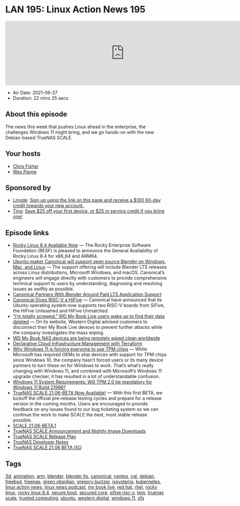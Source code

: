 # LAN 195: Linux Action News 195

<iframe src="https://player.fireside.fm/v2/DAcK9LdX+__DhadHn?theme=dark" width="740" height="200" frameborder="0" scrolling="no"></iframe>

* Air Date: 2021-06-27
* Duration: 22 mins 25 secs

## About this episode

The news this week that pushes Linux ahead in the enterprise, the challenges Windows 11 might bring, and we go hands-on with the new Debian-based TrueNAS SCALE.

## Your hosts
* [Chris Fisher](https://linuxactionnews.com/hosts/chris)
* [Wes Payne](https://linuxactionnews.com/hosts/wes)

## Sponsored by

  * [Linode](http://linode.com/lan): [Sign up using the link on this page and receive a $100 60-day credit towards your new account. ](http://linode.com/lan)
  * [Ting](https://linux.ting.com): [Save $25 off your first device, or $25 in service credit if you bring one!](https://linux.ting.com)



## Episode links

  * [Rocky Linux 8.4 Available Now](https://forums.rockylinux.org/t/rocky-linux-8-4-available-now/3015 "Rocky Linux 8.4 Available Now") — The Rocky Enterprise Software Foundation (RESF) is pleased to announce the General Availability of Rocky Linux 8.4 for x86_64 and ARM64.
  * [Ubuntu-maker Canonical will support open source Blender on Windows, Mac, and Linux](https://betanews.com/2021/06/23/linux-canonical-open-source-blender/ "Ubuntu-maker Canonical will support open source Blender on Windows, Mac, and Linux") — The support offering will include Blender LTS releases across Linux distributions, Microsoft Windows, and macOS. Canonical’s engineers will engage directly with customers to provide comprehensive technical support to users by understanding, diagnosing and resolving issues as swiftly as possible.
  * [Canonical Partners With Blender Around Paid LTS Application Support](https://www.phoronix.com/scan.php?page=news_item&px=Canonical-Blender-LTS "Canonical Partners With Blender Around Paid LTS Application Support")
  * [Canonical Gives RISC-V a HiFive](https://www.tomshardware.com/news/canonical-ubuntu-risc-v "Canonical Gives RISC-V a HiFive") — Canonical have announced that its Ubuntu operating system now supports two RISC-V boards from SiFive, the HiFive Unleashed and HiFive Unmatched.
  * [“I’m totally screwed.” WD My Book Live users wake up to find their data deleted](https://arstechnica.com/gadgets/2021/06/mass-data-wipe-in-my-book-devices-prompts-warning-from-western-digital/ "“I’m totally screwed.” WD My Book Live users wake up to find their data deleted") — On its website, Western Digital advised customers to disconnect their My Book Live devices to prevent further attacks while the company investigates the mass wiping.
  * [WD My Book NAS devices are being remotely wiped clean worldwide](https://www.bleepingcomputer.com/news/security/wd-my-book-nas-devices-are-being-remotely-wiped-clean-worldwide/ "WD My Book NAS devices are being remotely wiped clean worldwide")
  * [Declarative Cloud Infrastructure Management with Terraform](https://www.linode.com/content/declarative-cloud-infrastructure-management-terraform-linode/ "Declarative Cloud Infrastructure Management with Terraform")
  * [Why Windows 11 is forcing everyone to use TPM chips](https://www.theverge.com/2021/6/25/22550376/microsoft-windows-11-tpm-chips-requirement-security "Why Windows 11 is forcing everyone to use TPM chips") — While Microsoft has required OEMs to ship devices with support for TPM chips since Windows 10, the company hasn’t forced users or its many device partners to turn these on for Windows to work. That’s what’s really changing with Windows 11, and combined with Microsoft’s Windows 11 upgrade checker, it has resulted in a lot of understandable confusion.
  * [Windows 11 System Requirements: Will TPM 2.0 be mandatory for Windows 11 Build 21996?](https://www.republicworld.com/technology-news/apps/windows-11-system-requirements-will-tpm-2-dot-0-be-mandatory-for-windows-11-build-21996.html "Windows 11 System Requirements: Will TPM 2.0 be mandatory for Windows 11 Build 21996?")
  * [TrueNAS SCALE 21.06-BETA Now Available!](https://www.truenas.com/community/threads/truenas-scale-21-06-beta-now-available.93874/ "TrueNAS SCALE 21.06-BETA Now Available!") — With this first BETA, we kickoff the official pre-release testing cycles and prepare for a release version in the coming months. Users are encouraged to provide feedback on any issues found to our bug ticketing system so we can continue the work to make SCALE the best, most stable release possible.
  * [SCALE 21.06-BETA.1](https://www.truenas.com/docs/releasenotes/scale/21.06-beta.1/ "SCALE 21.06-BETA.1")
  * [TrueNAS SCALE Announcement and Nightly Image Downloads](https://www.truenas.com/community/threads/truenas-scale-announcement-and-nightly-image-downloads.85927/ "TrueNAS SCALE Announcement and Nightly Image Downloads")
  * [TrueNAS SCALE Release Plan](https://www.ixsystems.com/blog/truenas-scale-release-plan/ "TrueNAS SCALE Release Plan")
  * [TrusNAS Developer Notes](https://www.truenas.com/docs/scale/devnotes/ "TrusNAS Developer Notes")
  * [TrueNAS SCALE 21.06 BETA ISO](https://download.truenas.com/TrueNAS-SCALE-Angelfish-BETA/21.06-BETA.1/TrueNAS-SCALE-21.06-BETA.1.iso "TrueNAS SCALE 21.06 BETA ISO")



## Tags

[3d](https://linuxactionnews.com/tags/3d), [animation](https://linuxactionnews.com/tags/animation), [arm](https://linuxactionnews.com/tags/arm), [blender](https://linuxactionnews.com/tags/blender), [blender lts](https://linuxactionnews.com/tags/blender%20lts), [canonical](https://linuxactionnews.com/tags/canonical), [centos](https://linuxactionnews.com/tags/centos), [cgi](https://linuxactionnews.com/tags/cgi), [debian](https://linuxactionnews.com/tags/debian), [freebsd](https://linuxactionnews.com/tags/freebsd), [freenas](https://linuxactionnews.com/tags/freenas), [green obsidian](https://linuxactionnews.com/tags/green%20obsidian), [gregory kurtzer](https://linuxactionnews.com/tags/gregory%20kurtzer), [ixsystems](https://linuxactionnews.com/tags/ixsystems), [kubernetes](https://linuxactionnews.com/tags/kubernetes), [linux action news](https://linuxactionnews.com/tags/linux%20action%20news), [linux news podcast](https://linuxactionnews.com/tags/linux%20news%20podcast), [my book live](https://linuxactionnews.com/tags/my%20book%20live), [red hat](https://linuxactionnews.com/tags/red%20hat), [rhel](https://linuxactionnews.com/tags/rhel), [rocky linux](https://linuxactionnews.com/tags/rocky%20linux), [rocky linux 8.4](https://linuxactionnews.com/tags/rocky%20linux%208.4), [secure boot](https://linuxactionnews.com/tags/secure%20boot), [secured core](https://linuxactionnews.com/tags/secured%20core), [sifive risc-v](https://linuxactionnews.com/tags/sifive%20risc-v), [tpm](https://linuxactionnews.com/tags/tpm), [truenas scale](https://linuxactionnews.com/tags/truenas%20scale), [trusted computing](https://linuxactionnews.com/tags/trusted%20computing), [ubuntu](https://linuxactionnews.com/tags/ubuntu), [western digital](https://linuxactionnews.com/tags/western%20digital), [windows 11](https://linuxactionnews.com/tags/windows%2011), [zfs](https://linuxactionnews.com/tags/zfs)